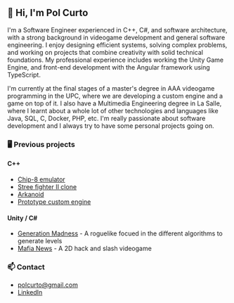 ## 👋 Hi, I'm Pol Curto 
I'm a Software Engineer experienced in C++, C#, and software architecture, with a strong background in videogame development and general software engineering. I enjoy designing efficient systems, solving complex problems, and working on projects that combine creativity with solid technical foundations. My professional experience includes working the Unity Game Engine, and front-end development with the Angular framework using TypeScript.

I'm currently at the final stages of a master's degree in AAA videogame programming in the UPC, where we are developing a custom engine and a game on top of it. I also have a Multimedia Engineering degree in La Salle, where I learnt about a whole lot of other technologies and languages like Java, SQL, C, Docker, PHP, etc. I'm really passionate about software development and I always try to have some personal projects going on.

### 🖥️ Previous projects

#### C++
- [Chip-8 emulator](https://github.com/PolCurto/chip8-emulator)
- [Stree fighter II clone](https://github.com/PolCurto/SFII-clone)
- [Arkanoid](https://github.com/PolCurto/Arkanoid-Cpp)
- [Prototype custom engine](https://github.com/PolCurto/engine)

#### Unity / C# 
- [Generation Madness](https://github.com/PolCurto/generation-madness) - A roguelike focued in the different algorithms to generate levels
- [Mafia News](https://github.com/PolCurto/Produccio-VJ) - A 2D hack and slash videogame

### 📫 Contact
- polcurto@gmail.com
- [LinkedIn](https://www.linkedin.com/in/pol-curto-b19773279)

<!--
**PolCurto/PolCurto** is a ✨ _special_ ✨ repository because its `README.md` (this file) appears on your GitHub profile.

Here are some ideas to get you started:

- 🔭 I’m currently working on ...
- 🌱 I’m currently learning ...
- 👯 I’m looking to collaborate on ...
- 🤔 I’m looking for help with ...
- 💬 Ask me about ...
- 📫 How to reach me: ...
- 😄 Pronouns: ...
- ⚡ Fun fact: ...
-->


